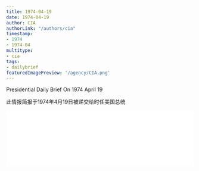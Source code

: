 ```yaml
---
title: 1974-04-19
date: 1974-04-19
author: CIA 
authorLink: "/authors/cia"
timestamp: 
- 1974
- 1974-04
multitype: 
- cia
tags: 
- dailybrief
featuredImagePreview: '/agency/CIA.png'
---
```



Presidential Daily Brief On 1974 April 19

此情报简报于1974年4月19日被递交给时任美国总统

<!--more-->





<div id="over" style="width:100%; overflow:hidden"> <iframe id="sFrame" name="sFrame" frameborder="no" border="0"  allowfullscreen marginwidth="0" scrolling="no" src = " /CIA/1974-04-19.html "  style = " position:absulute; width: 806px; top: 300;" > </iframe> </div>